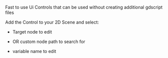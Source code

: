 Fast to use Ui Controls that can be used without creating additional gdscript files

Add the Control to your 2D Scene and select:
 - Target node to edit
 - OR custom node path to search for
   
 - variable name to edit

